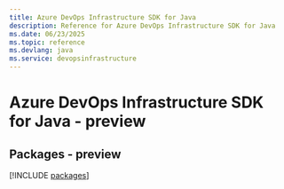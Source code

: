 ```yaml
---
title: Azure DevOps Infrastructure SDK for Java
description: Reference for Azure DevOps Infrastructure SDK for Java
ms.date: 06/23/2025
ms.topic: reference
ms.devlang: java
ms.service: devopsinfrastructure
---
```

# Azure DevOps Infrastructure SDK for Java - preview
## Packages - preview
[!INCLUDE [packages](devops-infrastructure-index.md)]